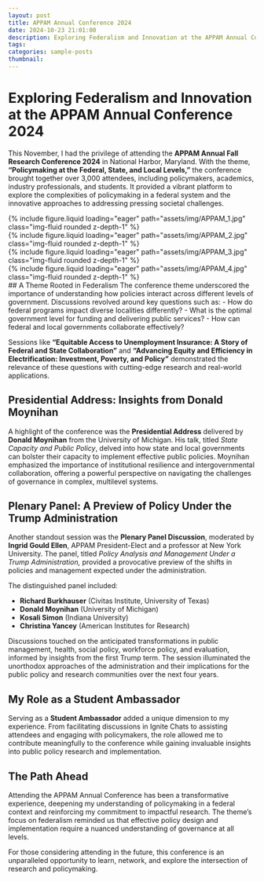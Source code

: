 ```yaml
---
layout: post
title: APPAM Annual Conference 2024
date: 2024-10-23 21:01:00
description: Exploring Federalism and Innovation at the APPAM Annual Conference 2024
tags: 
categories: sample-posts
thumbnail: 
---
```


# Exploring Federalism and Innovation at the APPAM Annual Conference 2024

This November, I had the privilege of attending the **APPAM Annual Fall Research Conference 2024** in National Harbor, Maryland. With the theme, **“Policymaking at the Federal, State, and Local Levels,”** the conference brought together over 3,000 attendees, including policymakers, academics, industry professionals, and students. It provided a vibrant platform to explore the complexities of policymaking in a federal system and the innovative approaches to addressing pressing societal challenges.
<div class="row mt-3">
    <div class="col-sm mt-3 mt-md-0">
        {% include figure.liquid loading="eager" path="assets/img/APPAM_1.jpg" class="img-fluid rounded z-depth-1" %}
    </div>
    <div class="col-sm mt-3 mt-md-0">
        {% include figure.liquid loading="eager" path="assets/img/APPAM_2.jpg" class="img-fluid rounded z-depth-1" %}
    </div>
</div>
<div class="row mt-3">
    <div class="col-sm mt-3 mt-md-0">
        {% include figure.liquid loading="eager" path="assets/img/APPAM_3.jpg" class="img-fluid rounded z-depth-1" %}
    </div>
    <div class="col-sm mt-3 mt-md-0">
        {% include figure.liquid loading="eager" path="assets/img/APPAM_4.jpg" class="img-fluid rounded z-depth-1" %}
    </div>
</div>
## A Theme Rooted in Federalism  
The conference theme underscored the importance of understanding how policies interact across different levels of government. Discussions revolved around key questions such as:  
- How do federal programs impact diverse localities differently?  
- What is the optimal government level for funding and delivering public services?  
- How can federal and local governments collaborate effectively?  

Sessions like **“Equitable Access to Unemployment Insurance: A Story of Federal and State Collaboration”** and **“Advancing Equity and Efficiency in Electrification: Investment, Poverty, and Policy”** demonstrated the relevance of these questions with cutting-edge research and real-world applications.

## Presidential Address: Insights from Donald Moynihan  
A highlight of the conference was the **Presidential Address** delivered by **Donald Moynihan** from the University of Michigan. His talk, titled *State Capacity and Public Policy*, delved into how state and local governments can bolster their capacity to implement effective public policies. Moynihan emphasized the importance of institutional resilience and intergovernmental collaboration, offering a powerful perspective on navigating the challenges of governance in complex, multilevel systems.

## Plenary Panel: A Preview of Policy Under the Trump Administration  
Another standout session was the **Plenary Panel Discussion**, moderated by **Ingrid Gould Ellen**, APPAM President-Elect and a professor at New York University. The panel, titled *Policy Analysis and Management Under a Trump Administration,* provided a provocative preview of the shifts in policies and management expected under the administration.  

The distinguished panel included:  
- **Richard Burkhauser** (Civitas Institute, University of Texas)  
- **Donald Moynihan** (University of Michigan)  
- **Kosali Simon** (Indiana University)  
- **Christina Yancey** (American Institutes for Research)  

Discussions touched on the anticipated transformations in public management, health, social policy, workforce policy, and evaluation, informed by insights from the first Trump term. The session illuminated the unorthodox approaches of the administration and their implications for the public policy and research communities over the next four years.

## My Role as a Student Ambassador  
Serving as a **Student Ambassador** added a unique dimension to my experience. From facilitating discussions in Ignite Chats to assisting attendees and engaging with policymakers, the role allowed me to contribute meaningfully to the conference while gaining invaluable insights into public policy research and implementation.  

## The Path Ahead  
Attending the APPAM Annual Conference has been a transformative experience, deepening my understanding of policymaking in a federal context and reinforcing my commitment to impactful research. The theme’s focus on federalism reminded us that effective policy design and implementation require a nuanced understanding of governance at all levels.

For those considering attending in the future, this conference is an unparalleled opportunity to learn, network, and explore the intersection of research and policymaking.
